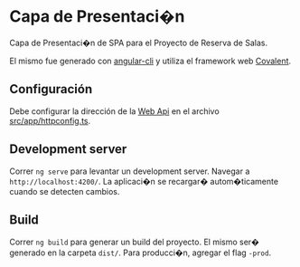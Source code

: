 # Capa de Presentaci�n

Capa de Presentaci�n de SPA para el Proyecto de Reserva de Salas.

El mismo fue generado con [angular-cli](https://github.com/angular/angular-cli) y utiliza el framework web [Covalent](https://teradata.github.io/covalent/).

## Configuración

Debe configurar la dirección de la [Web Api](../../../tree/master/WebApi) en el archivo [src/app/httpconfig.ts](src/app/httpconfig.ts).

## Development server

Correr `ng serve` para levantar un development server. Navegar a `http://localhost:4200/`. La aplicaci�n se recargar� autom�ticamente cuando se detecten cambios.

## Build

Correr `ng build` para generar un build del proyecto. El mismo ser� generado en la carpeta `dist/`. Para producci�n, agregar el flag `-prod`.
